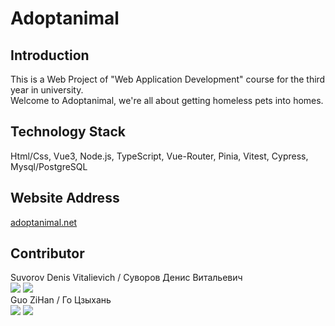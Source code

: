 # Adoptanimal  

## Introduction

This is a Web Project of "Web Application Development" course for the third year in university.  
Welcome to Adoptanimal, we're all about getting homeless pets into homes.

## Technology Stack

Html/Css, Vue3, Node.js, TypeScript, Vue-Router, Pinia, Vitest, Cypress, Mysql/PostgreSQL

## Website Address

[adoptanimal.net](http://adoptanimal.net)

## Contributor

Suvorov Denis Vitalievich / Суворов Денис Витальевич  
![](https://img.shields.io/badge/VK-denissvvv-green)
![](https://img.shields.io/badge/mail-erkobraxx%40gmail.com-blue)  
Guo ZiHan / Го Цзыхань  
![](https://img.shields.io/badge/VK-zjjhgzh-green)
![](https://img.shields.io/badge/mail-zjjhgzh%40gmail.com-blue)  
